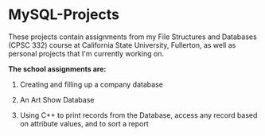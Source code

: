 # MySQL-Projects

These projects contain assignments from my File Structures and Databases (CPSC 332) course at California State University, Fullerton, as well as personal projects that I'm currently working on.

**The school assignments are:**

1. Creating and filling up a company database     

2. An Art Show Database

3. Using C++ to print records from the Database, access any record based on attribute values, and to sort a report


